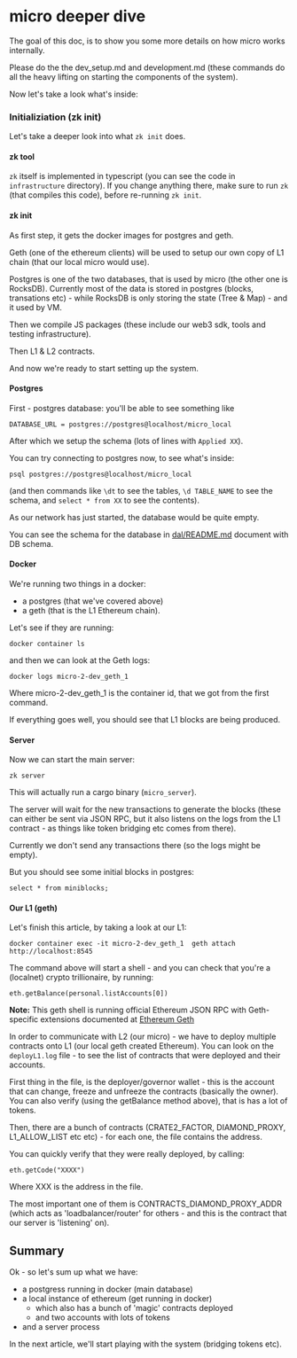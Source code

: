 # micro deeper dive

The goal of this doc, is to show you some more details on how micro works internally.

Please do the the dev_setup.md and development.md (these commands do all the heavy lifting on starting the components of
the system).

Now let's take a look what's inside:

### Initializiation (zk init)

Let's take a deeper look into what `zk init` does.

#### zk tool

`zk` itself is implemented in typescript (you can see the code in `infrastructure` directory). If you change anything
there, make sure to run `zk` (that compiles this code), before re-running `zk init`.

#### zk init

As first step, it gets the docker images for postgres and geth.

Geth (one of the ethereum clients) will be used to setup our own copy of L1 chain (that our local micro would use).

Postgres is one of the two databases, that is used by micro (the other one is RocksDB). Currently most of the data is
stored in postgres (blocks, transations etc) - while RocksDB is only storing the state (Tree & Map) - and it used by VM.

Then we compile JS packages (these include our web3 sdk, tools and testing infrastructure).

Then L1 & L2 contracts.

And now we're ready to start setting up the system.

#### Postgres

First - postgres database: you'll be able to see something like

```
DATABASE_URL = postgres://postgres@localhost/micro_local
```

After which we setup the schema (lots of lines with `Applied XX`).

You can try connecting to postgres now, to see what's inside:

```
psql postgres://postgres@localhost/micro_local
```

(and then commands like `\dt` to see the tables, `\d TABLE_NAME` to see the schema, and `select * from XX` to see the
contents).

As our network has just started, the database would be quite empty.

You can see the schema for the database in [dal/README.md](../../core/lib/dal/README.md) document with DB schema.

#### Docker

We're running two things in a docker:

- a postgres (that we've covered above)
- a geth (that is the L1 Ethereum chain).

Let's see if they are running:

```
docker container ls
```

and then we can look at the Geth logs:

```
docker logs micro-2-dev_geth_1
```

Where micro-2-dev_geth_1 is the container id, that we got from the first command.

If everything goes well, you should see that L1 blocks are being produced.

#### Server

Now we can start the main server:

```
zk server
```

This will actually run a cargo binary (`micro_server`).

The server will wait for the new transactions to generate the blocks (these can either be sent via JSON RPC, but it also
listens on the logs from the L1 contract - as things like token bridging etc comes from there).

Currently we don't send any transactions there (so the logs might be empty).

But you should see some initial blocks in postgres:

```
select * from miniblocks;
```

#### Our L1 (geth)

Let's finish this article, by taking a look at our L1:

```
docker container exec -it micro-2-dev_geth_1  geth attach http://localhost:8545
```

The command above will start a shell - and you can check that you're a (localnet) crypto trillionaire, by running:

```
eth.getBalance(personal.listAccounts[0])
```

**Note:** This geth shell is running official Ethereum JSON RPC with Geth-specific extensions documented at
[Ethereum Geth](https://geth.ethereum.org/docs/interacting-with-geth/rpc/ns-eth)

In order to communicate with L2 (our micro) - we have to deploy multiple contracts onto L1 (our local geth created
Ethereum). You can look on the `deployL1.log` file - to see the list of contracts that were deployed and their accounts.

First thing in the file, is the deployer/governor wallet - this is the account that can change, freeze and unfreeze the
contracts (basically the owner). You can also verify (using the getBalance method above), that is has a lot of tokens.

Then, there are a bunch of contracts (CRATE2_FACTOR, DIAMOND_PROXY, L1_ALLOW_LIST etc etc) - for each one, the file
contains the address.

You can quickly verify that they were really deployed, by calling:

```
eth.getCode("XXXX")
```

Where XXX is the address in the file.

The most important one of them is CONTRACTS_DIAMOND_PROXY_ADDR (which acts as 'loadbalancer/router' for others - and
this is the contract that our server is 'listening' on).

## Summary

Ok - so let's sum up what we have:

- a postgress running in docker (main database)
- a local instance of ethereum (get running in docker)
  - which also has a bunch of 'magic' contracts deployed
  - and two accounts with lots of tokens
- and a server process

In the next article, we'll start playing with the system (bridging tokens etc).
